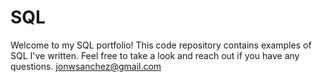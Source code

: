 # SQL

Welcome to my SQL portfolio! This code repository contains examples of SQL I've written. Feel free to take a look and reach out if you have any questions.
jonwsanchez@gmail.com
